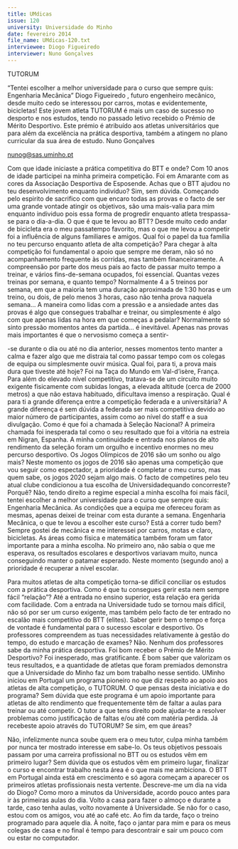 ```yaml
---
title: UMdicas
issue: 120
university: Universidade do Minho
date: fevereiro 2014
file_name: UMdicas-120.txt
interviewee: Diogo Figueiredo
interviewer: Nuno Gonçalves
---
```


TUTORUM

“Tentei escolher a melhor universidade para o curso que sempre quis: Engenharia Mecânica”
Diogo Figueiredo
, futuro engenheiro mecânico, desde muito cedo se interessou por carros, motas e
evidentemente, bicicletas! Este jovem atleta TUTORUM é mais um caso de sucesso no desporto e nos
estudos, tendo no passado letivo recebido o Prémio
de Mérito Desportivo. Este prémio é atribuído aos
atletas universitários que para além da excelência
na prática desportiva, também a atingem no plano
curricular da sua área de estudo.
Nuno Gonçalves

nunog@sas.uminho.pt

Com que idade iniciaste a prática competitiva do BTT e onde?
Com 10 anos de idade participei na minha primeira
competição. Foi em Amarante com as cores da Associação Desportiva de Esposende.
Achas que o BTT ajudou no teu desenvolvimento enquanto indivíduo?
Sim, sem dúvida. Começando pelo espirito de sacrifico com que encaro todas as provas e o facto
de ser uma grande vontade atingir os objetivos, são
uma mais-valia para mim enquanto individuo pois
essa forma de progredir enquanto atleta trespassa-se para o dia-a-dia.
O que é que te levou ao BTT?
Desde muito cedo andar de bicicleta era o meu passatempo favorito, mas o que me levou a competir foi
a influência de alguns familiares e amigos.
Qual foi o papel da tua família no teu percurso enquanto atleta de alta competição?
Para chegar à alta competição foi fundamental o
apoio que sempre me deram, não só no acompanhamento frequente às corridas, mas também financeiramente. A compreensão por parte dos meus
pais ao facto de passar muito tempo a treinar, e vários fins-de-semana ocupados, foi essencial.
Quantas vezes treinas por semana, e quanto
tempo?
Normalmente 4 a 5 treinos por semana, em que a
maioria tem uma duração aproximada de 1:30 horas e um treino, ou dois, de pelo menos 3 horas,
caso não tenha prova naquela semana…
A maneira como lidas com a pressão e a ansiedade antes das provas é algo que consegues trabalhar e treinar, ou simplesmente é
algo com que apenas lidas na hora em que
começas a pedalar?
Normalmente só sinto pressão momentos antes
da partida… é inevitável. Apenas nas provas mais
importantes é que o nervosismo começa a sentir-

-se durante o dia ou até no dia anterior, nesses momentos tento manter a calma e fazer algo que me
distraia tal como passar tempo com os colegas de
equipa ou simplesmente ouvir música.
Qual foi, para ti, a prova mais dura que tiveste até hoje?
Foi na Taça do Mundo em Val-d’isère, França. Para
além do elevado nível competitivo, tratava-se de um
circuito muito exigente fisicamente com subidas
longas, a elevada altitude (cerca de 2000 metros)
a que não estava habituado, dificultava imenso a
respiração.
Qual é para ti a grande diferença entre a
competição federada e a universitária?
A grande diferença é sem dúvida a federada ser
mais competitiva devido ao maior número de participantes, assim como ao nível do staff e a sua divulgação.
Como é que foi a chamada à Seleção Nacional?
A primeira chamada foi inesperada tal como o seu
resultado que foi a vitória na estreia em Nigran, Espanha. A minha continuidade e entrada nos planos
de alto rendimento da seleção foram um orgulho e
incentivo enormes no meu percurso desportivo.
Os Jogos Olímpicos de 2016 são um sonho
ou algo mais?
Neste momento os jogos de 2016 são apenas uma
competição que vou seguir como espectador, a prioridade é completar o meu curso, mas quem sabe, os
jogos 2020 sejam algo mais.
O facto de competires pelo teu atual clube
condicionou a tua escolha de Universidadequando concorreste? Porquê?
Não, tendo direito a regime especial a minha escolha foi mais fácil, tentei escolher a melhor universidade para o curso que sempre quis: Engenharia
Mecânica. As condições que a equipa me ofereceu
foram as mesmas, apenas deixei de treinar com
esta durante a semana.
Engenharia Mecânica, o que te levou a escolher este curso? Está a correr tudo bem?
Sempre gostei de mecânica e me interessei por carros, motas e claro, bicicletas. As áreas como física
e matemática também foram um fator importante
para a minha escolha. No primeiro ano, não sabia o
que me esperava, os resultados escolares e desportivos variavam muito, nunca conseguindo manter o
patamar esperado. Neste momento (segundo ano) a
prioridade é recuperar a nível escolar.

Para muitos atletas de alta competição torna-se
difícil
conciliar
os estudos com a
prática desportiva. Como é que tu
consegues gerir
esta nem sempre
fácil “relação”?
Até a entrada no ensino superior, esta
relação era gerida
com facilidade. Com
a entrada na Universidade tudo se tornou mais difícil, não
só por ser um curso
exigente, mas também pelo facto de ter
entrado no escalão
mais competitivo do
BTT (elites). Saber
gerir bem o tempo
e força de vontade
é fundamental para
o sucesso escolar e
desportivo.
Os
professores
compreendem as
tuas necessidades
relativamente à gestão do tempo, do estudo
e marcação de exames?
Não. Nenhum dos professores sabe da minha prática desportiva.
Foi bom receber o Prémio de Mérito Desportivo?
Foi inesperado, mas gratificante. É bom saber que
valorizam os teus resultados, e a quantidade de atletas que foram premiados demonstra que a Universidade do Minho faz um bom trabalho nesse sentido.
UMinho iniciou em Portugal um programa
pioneiro no que diz respeito ao apoio aos
atletas de alta competição, o TUTORUM. O
que pensas desta iniciativa e do programa?
Sem dúvida que este programa é um apoio importante para atletas de alto rendimento que frequentemente têm de faltar a aulas para treinar ou até
competir. O tutor a que tens direito pode ajudar-te a
resolver problemas como justificação de faltas e/ou
até com matéria perdida.
Já recebeste apoio através do TUTORUM? Se
sim, em que áreas?

Não, infelizmente nunca soube quem era o meu tutor, culpa minha também por nunca ter mostrado
interesse em sabe-lo.
Os teus objetivos pessoais passam por uma
carreira profissional no BTT ou os estudos
vêm em primeiro lugar?
Sem dúvida que os estudos vêm em primeiro lugar,
finalizar o curso e encontrar trabalho nesta área é o
que mais me ambiciona. O BTT em Portugal ainda
está em crescimento e só agora começam a aparecer os primeiros atletas profissionais nesta vertente.
Descreve-me um dia na vida do Diogo?
Como moro a minutos da Universidade, acordo pouco antes para ir às primeiras aulas do dia. Volto a
casa para fazer o almoço e durante a tarde, caso
tenha aulas, volto novamente á Universidade. Se
não for o caso, estou com os amigos, vou até ao
café etc. Ao fim da tarde, faço o treino programado
para aquele dia. À noite, faço o jantar para mim e
para os meus colegas de casa e no final é tempo
para descontrair e sair um pouco com ou estar no
computador.

